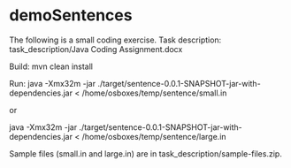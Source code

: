 # demoSentences
The following is a small coding exercise. Task description: task_description/Java Coding Assignment.docx 

Build:
mvn clean install

Run:
java -Xmx32m -jar ./target/sentence-0.0.1-SNAPSHOT-jar-with-dependencies.jar < /home/osboxes/temp/sentence/small.in

or

java -Xmx32m -jar ./target/sentence-0.0.1-SNAPSHOT-jar-with-dependencies.jar < /home/osboxes/temp/sentence/large.in

Sample files (small.in and large.in) are in task_description/sample-files.zip.
